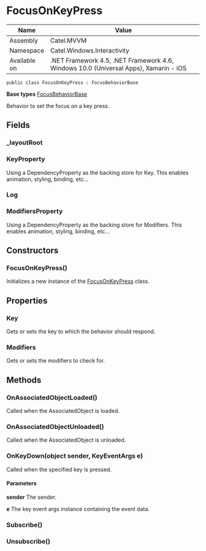

# FocusOnKeyPress

Name|Value
---|---
Assembly|Catel.MVVM
Namespace|Catel.Windows.Interactivity
Available on|.NET Framework 4.5, .NET Framework 4.6, Windows 10.0 (Universal Apps), Xamarin - iOS

```
public class FocusOnKeyPress : FocusBehaviorBase
```

**Base types**
[FocusBehaviorBase](/Catel.MVVM\Catel\Windows\Interactivity\FocusBehaviorBase.md)


Behavior to set the focus on a key press.



## Fields

### _layoutRoot

### KeyProperty

Using a DependencyProperty as the backing store for Key.  This enables animation, styling, binding, etc...



### Log

### ModifiersProperty

Using a DependencyProperty as the backing store for Modifiers.  This enables animation, styling, binding, etc...



## Constructors

### FocusOnKeyPress()

Initializes a new instance of the [FocusOnKeyPress](#) class.



## Properties

### Key

Gets or sets the key to which the behavior should respond.



### Modifiers

Gets or sets the modifiers to check for.



## Methods

### OnAssociatedObjectLoaded()

Called when the AssociatedObject is loaded.



### OnAssociatedObjectUnloaded()

Called when the AssociatedObject is unloaded.



### OnKeyDown(object sender, KeyEventArgs e)

Called when the specified key is pressed.

#### Parameters

**sender**
The sender.

**e**
The key event args instance containing the event data.



### Subscribe()

### Unsubscribe()

